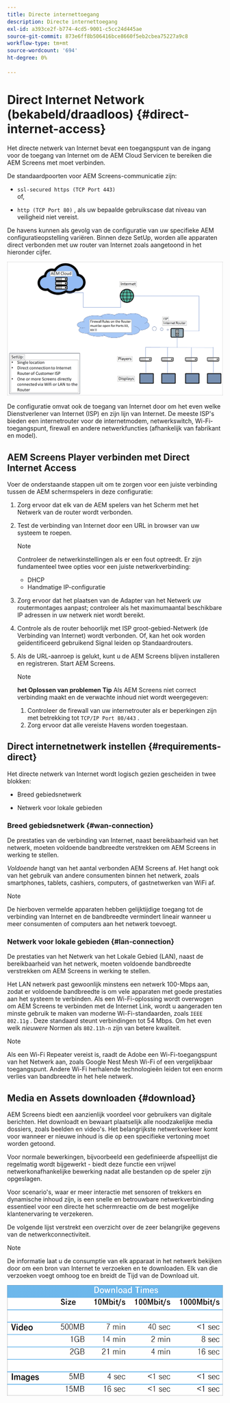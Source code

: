 ```yaml
---
title: Directe internettoegang
description: Directe internettoegang
exl-id: a393ce2f-b774-4cd5-9001-c5cc24d445ae
source-git-commit: 873e6ff8b506416bce8660f5eb2cbea75227a9c8
workflow-type: tm+mt
source-wordcount: '694'
ht-degree: 0%

---
```


# Direct Internet Network (bekabeld/draadloos) {#direct-internet-access}

Het directe netwerk van Internet bevat een toegangspunt van de ingang voor de toegang van Internet om de AEM Cloud Servicen te bereiken die AEM Screens met moet verbinden.

De standaardpoorten voor AEM Screens-communicatie zijn:

* `ssl-secured https (TCP Port 443)`
  <br> of, </br>

* `http (TCP Port 80)` , als uw bepaalde gebruikscase dat niveau van veiligheid niet vereist.

De havens kunnen als gevolg van de configuratie van uw specifieke AEM configuratieopstelling variëren. Binnen deze SetUp, worden alle apparaten direct verbonden met uw router van Internet zoals aangetoond in het hieronder cijfer.

![](/help/assets/direct-access-2.png)

De configuratie omvat ook de toegang van Internet door om het even welke Dienstverlener van Internet (ISP) en zijn lijn van Internet. De meeste ISP&#39;s bieden een internetrouter voor de internetmodem, netwerkswitch, Wi-Fi-toegangspunt, firewall en andere netwerkfuncties (afhankelijk van fabrikant en model).

## AEM Screens Player verbinden met Direct Internet Access

Voer de onderstaande stappen uit om te zorgen voor een juiste verbinding tussen de AEM schermspelers in deze configuratie:

1. Zorg ervoor dat elk van de AEM spelers van het Scherm met het Netwerk van de router wordt verbonden.
1. Test de verbinding van Internet door een URL in browser van uw systeem te roepen.

   >[!NOTE]
   >Controleer de netwerkinstellingen als er een fout optreedt. Er zijn fundamenteel twee opties voor een juiste netwerkverbinding:
   >* DHCP
   >* Handmatige IP-configuratie

1. Zorg ervoor dat het plaatsen van de Adapter van het Netwerk uw routermontages aanpast; controleer als het maximumaantal beschikbare IP adressen in uw netwerk niet wordt bereikt.
1. Controle als de router behoorlijk met ISP groot-gebied-Netwerk (de Verbinding van Internet) wordt verbonden. Of, kan het ook worden geïdentificeerd gebruikend Signal leiden op Standaardrouters.
1. Als de URL-aanroep is gelukt, kunt u de AEM Screens blijven installeren en registreren. Start AEM Screens.

   >[!NOTE]
   >**het Oplossen van problemen Tip**
   >Als AEM Screens niet correct verbinding maakt en de verwachte inhoud niet wordt weergegeven:
   >
   >1. Controleer de firewall van uw internetrouter als er beperkingen zijn met betrekking tot `TCP/IP Port 80/443` .
   >1. Zorg ervoor dat alle vereiste Havens worden toegestaan.

## Direct internetnetwerk instellen {#requirements-direct}

Het directe netwerk van Internet wordt logisch gezien gescheiden in twee blokken:

* Breed gebiedsnetwerk

* Netwerk voor lokale gebieden

### Breed gebiedsnetwerk {#wan-connection}

De prestaties van de verbinding van Internet, naast bereikbaarheid van het netwerk, moeten voldoende bandbreedte verstrekken om AEM Screens in werking te stellen.

*Voldoende* hangt van het aantal verbonden AEM Screens af. Het hangt ook van het gebruik van andere consumenten binnen het netwerk, zoals smartphones, tablets, cashiers, computers, of gastnetwerken van WiFi af.

>[!NOTE]
>
>De hierboven vermelde apparaten hebben gelijktijdige toegang tot de verbinding van Internet en de bandbreedte vermindert lineair wanneer u meer consumenten of computers aan het netwerk toevoegt.

### Netwerk voor lokale gebieden {#lan-connection}

De prestaties van het Netwerk van het Lokale Gebied (LAN), naast de bereikbaarheid van het netwerk, moeten voldoende bandbreedte verstrekken om AEM Screens in werking te stellen.

Het LAN netwerk past gewoonlijk minstens een netwerk 100-Mbps aan, zodat er voldoende bandbreedte is om vele apparaten met goede prestaties aan het systeem te verbinden.
Als een Wi-Fi-oplossing wordt overwogen om AEM Screens te verbinden met de Internet Link, wordt u aangeraden ten minste gebruik te maken van moderne Wi-Fi-standaarden, zoals `IEEE 802.11g` . Deze standaard steunt verbindingen tot 54 Mbps. Om het even welk *nieuwere* Normen als `802.11h-n` zijn van betere kwaliteit.

>[!NOTE]
>
>Als een Wi-Fi Repeater vereist is, raadt de Adobe een Wi-Fi-toegangspunt van het Netwerk aan, zoals Google Nest Mesh Wi-Fi of een vergelijkbaar toegangspunt. Andere Wi-Fi herhalende technologieën leiden tot een enorm verlies van bandbreedte in het hele netwerk.

## Media en Assets downloaden {#download}

AEM Screens biedt een aanzienlijk voordeel voor gebruikers van digitale berichten. Het downloadt en bewaart plaatselijk alle noodzakelijke media dossiers, zoals beelden en video&#39;s. Het belangrijkste netwerkverkeer komt voor wanneer er nieuwe inhoud is die op een specifieke vertoning moet worden getoond.

Voor normale bewerkingen, bijvoorbeeld een gedefinieerde afspeellijst die regelmatig wordt bijgewerkt - biedt deze functie een vrijwel netwerkonafhankelijke bewerking nadat alle bestanden op de speler zijn opgeslagen.

Voor scenario&#39;s, waar er meer interactie met sensoren of trekkers en dynamische inhoud zijn, is een snelle en betrouwbare netwerkverbinding essentieel voor een directe het schermreactie om de best mogelijke klantenervaring te verzekeren.

De volgende lijst verstrekt een overzicht over de zeer belangrijke gegevens van de netwerkconnectiviteit.

>[!NOTE]
>
>De informatie laat u de consumptie van elk apparaat in het netwerk bekijken door om een bron van Internet te verzoeken en te downloaden. Elk van die verzoeken voegt omhoog toe en breidt de Tijd van de Download uit.

![](/help/assets/download-times-direct.png)
